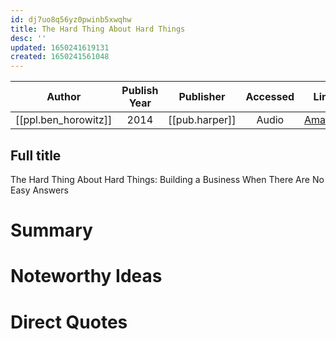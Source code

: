 ```yaml
---
id: dj7uo8q56yz0pwinb5xwqhw
title: The Hard Thing About Hard Things
desc: ''
updated: 1650241619131
created: 1650241561048
---
```



| Author | Publish Year | Publisher | Accessed | Link |
| :-------: | :------------:|:------------:|:------:| :---: |
| [[ppl.ben_horowitz]]| 2014 | [[pub.harper]] | Audio | [Amazon](https://www.amazon.com/Hard-Thing-About-Hard-Things-audiobook/dp/B00I0A6HUO/ref=tmm_aud_swatch_0?_encoding=UTF8&qid=1650241532&sr=8-1) |

## Full title
The Hard Thing About Hard Things: Building a Business When There Are No Easy Answers

# Summary

# Noteworthy Ideas

# Direct Quotes
